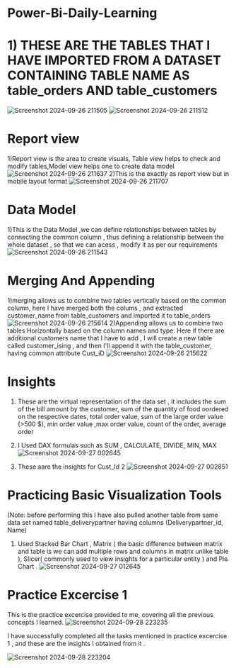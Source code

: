 # Power-Bi-Daily-Learning
# 1) THESE ARE THE TABLES THAT I HAVE IMPORTED FROM A DATASET CONTAINING TABLE NAME AS table_orders AND table_customers
![Screenshot 2024-09-26 211505](https://github.com/user-attachments/assets/ae68e1a2-c269-4e71-b464-f2c0e686de90)
![Screenshot 2024-09-26 211512](https://github.com/user-attachments/assets/5275aa51-29ee-4d74-b40e-a0c3cfed42d2)

# Report view
1)Report view is the area  to create visuals, Table view helps to check and modify tables,Model view helps one to create data model 
![Screenshot 2024-09-26 211637](https://github.com/user-attachments/assets/aef31af3-174d-4d85-af0d-1e36e8abe60c)
2)This is the exactly as report view but in mobile layout format
![Screenshot 2024-09-26 211707](https://github.com/user-attachments/assets/0cbeff54-092c-447d-8e61-f34cf11823a6)
# Data Model
1)This is the Data Model ,we can define relationships between tables by connecting the common column , thus defining a relationship between the whole dataset , so that we can acess , modify it as per our requirements
![Screenshot 2024-09-26 211543](https://github.com/user-attachments/assets/f1ee4b65-21ff-4493-918b-823be4c58b42)
# Merging And Appending
1)merging allows us to combine two tables vertically based on the common column, here I have merged both the colums , and extracted customer_name from table_customers and imported it to table_orders
![Screenshot 2024-09-26 215614](https://github.com/user-attachments/assets/95fb1ce8-ca85-4adc-87cd-7928eceed6c5)
2)Appending allows us to combine two tables Horizontally based on the column names and type.
Here if there are additional customers name that I have to add , I will create a new table called customer_ising , and then I'll append it with the table_customer, having common attribute Cust_iD
![Screenshot 2024-09-26 215622](https://github.com/user-attachments/assets/c1e33df5-592a-4492-93e0-73639278857c)
# Insights
1) These are the virtual representation of the data set , it includes the sum of the bill amount by the customer, sum of the quantity of food oordered on the respective dates, total order value, sum of the large order value (>500 $), min order value ,max order value, count of the order, average order
2) I Used DAX formulas such as SUM , CALCULATE, DIVIDE, MIN, MAX
![Screenshot 2024-09-27 002645](https://github.com/user-attachments/assets/b28a5a69-5906-4dd4-8400-339af20a9ba9)

3) These aare the insights for Cust_Id 2
![Screenshot 2024-09-27 002851](https://github.com/user-attachments/assets/44b95876-f3de-445f-9222-22378d07b662)

# Practicing Basic Visualization Tools
(Note: before performing this I have also pulled another table from same data set named table_deliverypartner having columns (Deliverypartner_id, Name) 
1) Used Stacked Bar Chart , Matrix ( the basic difference between matrix and table is we can add multiple rows and columns in matrix unlike table ), Slicer( commonly used to view insights for a particular entity ) and Pie Chart .
![Screenshot 2024-09-27 012645](https://github.com/user-attachments/assets/ce0027b3-2084-42ee-9afd-2bdb3794e296)

# Practice Excercise 1
This is the practice excercise provided to me, covering all the previous concepts I learned.
![Screenshot 2024-09-28 223235](https://github.com/user-attachments/assets/0e067375-c319-4b9a-8d57-4574ba8a41cd)

I have successfully completed all the tasks mentioned in practice excercise 1 , and these are the insights I obtained from it .

![Screenshot 2024-09-28 223204](https://github.com/user-attachments/assets/38a50ebe-f615-4af1-8f8a-5ff8cb018faf)








